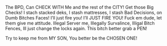 The BPD, Can CHECK WITH Me and the rest of the CITY! Get those Big Checks! 
I stach stacked deks, I stash mattresses, I stash Bad Decisions, on Dumb Bitches Faces!
I’ll just fire you! I’ll JUST FIRE YOU! Fuck em dude, let them give me attitude.
Illegal Server me, Illegally Survalince, Illigal Bitch Fences, Ill just change the locks again.
This bitch better grab a PEN!

Try to keep me from MY SON, You better be the CHOSEN ONE! 
